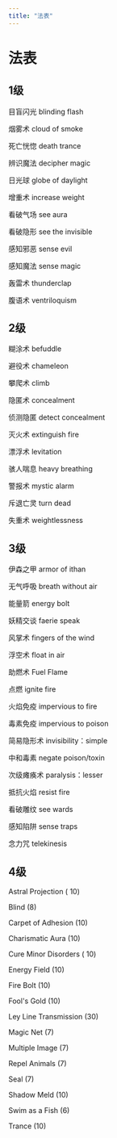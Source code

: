 ```yaml
---
title: "法表"
---
```

# 法表

## 1级

目盲闪光 blinding flash

烟雾术 cloud of smoke

死亡恍惚 death trance

辨识魔法 decipher magic

日光球 globe of daylight

增重术 increase weight

看破气场 see aura

看破隐形 see the invisible

感知邪恶 sense evil

感知魔法 sense magic

轰雷术 thunderclap

腹语术 ventriloquism

## 2级

糊涂术 befuddle

避役术 chameleon

攀爬术 climb

隐匿术 concealment

侦测隐匿 detect concealment

灭火术 extinguish fire

漂浮术 levitation

骇人喘息 heavy breathing

警报术 mystic alarm

斥退亡灵 turn dead

失重术 weightlessness

## 3级

伊森之甲 armor of ithan

无气呼吸 breath without air

能量箭 energy bolt

妖精交谈 faerie speak

风掌术 fingers of the wind

浮空术 float in air

助燃术 Fuel Flame

点燃 ignite fire

火焰免疫 impervious to fire

毒素免疫 impervious to poison

简易隐形术 invisibility：simple

中和毒素 negate poison/toxin

次级瘫痪术 paralysis：lesser

抵抗火焰 resist fire

看破雕纹 see wards

感知陷阱 sense traps

念力咒 telekinesis

## 4级

Astral Projection ( 10) 

Blind (8) 

Carpet of Adhesion (10) 

Charismatic Aura (10) 

Cure Minor Disorders ( 10) 

Energy Field (10) 

Fire Bolt (10) 

Fool's Gold (10) 

Ley Line Transmission (30) 

Magic Net (7) 

Multiple Image (7) 

Repel Animals (7) 

Seal (7) 

Shadow Meld (10) 

Swim as a Fish (6) 

Trance (10)